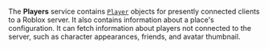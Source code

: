 The **Players** service contains [`Player`](https://create.roblox.com/docs/reference/engine/classes/Player) objects for presently
connected clients to a Roblox server. It also contains information about a
place's configuration. It can fetch information about players not connected to
the server, such as character appearances, friends, and avatar thumbnail.